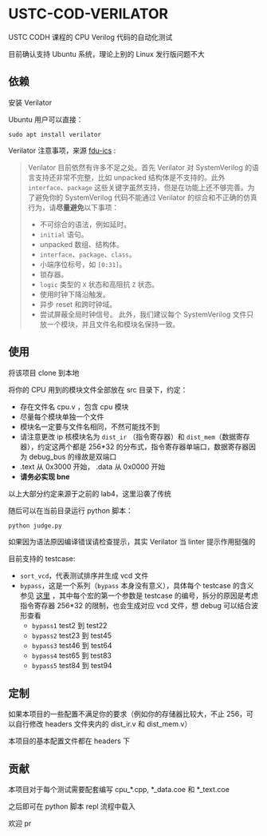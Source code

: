 # USTC-COD-VERILATOR

USTC CODH 课程的 CPU Verilog 代码的自动化测试

目前确认支持 Ubuntu 系统，理论上别的 Linux 发行版问题不大

## 依赖

安装 Verilator

Ubuntu 用户可以直接：

```
sudo apt install verilator
```

Verilator 注意事项，来源 [fdu-ics](https://fducslg.github.io/ICS-2021Spring-FDU/misc/verilate.html) :

> Verilator 目前依然有许多不足之处。首先 Verilator 对 SystemVerilog 的语言支持还非常不完整，比如 unpacked 结构体是不支持的。此外 `interface`、`package` 这些关键字虽然支持，但是在功能上还不够完善。为了避免你的 SystemVerilog 代码不能通过 Verilator 的综合和不正确的仿真行为，请**尽量避免**以下事项：
>
> - 不可综合的语法，例如延时。
> - `initial` 语句。
> - unpacked 数组、结构体。
> - `interface`、`package`、`class`。
> - 小端序位标号，如 `[0:31]`。
> - 锁存器。
> - `logic` 类型的 `X` 状态和高阻抗 `Z` 状态。
> - 使用时钟下降沿触发。
> - 异步 reset 和跨时钟域。
> - 尝试屏蔽全局时钟信号。
>   此外，我们建议每个 SystemVerilog 文件只放一个模块，并且文件名和模块名保持一致。

## 使用

将该项目 clone 到本地

将你的 CPU 用到的模块文件全部放在 src 目录下，约定：

- 存在文件名 cpu.v ，包含 cpu 模块
- 尽量每个模块单独一个文件
- 模块名一定要与文件名相同，不然可能找不到
- 请注意更改 ip 核模块名为 `dist_ir` （指令寄存器）和 `dist_mem`（数据寄存器），约定这两个都是 256*32 的分布式，指令寄存器单端口，数据寄存器因为 debug_bus 的缘故是双端口
- .text 从 0x3000 开始， .data 从 0x0000 开始
- **请务必实现 bne**

以上大部分约定来源于之前的 lab4，这里沿袭了传统

随后可以在当前目录运行 python 脚本：

```bash
python judge.py
```

如果因为语法原因编译错误请检查提示，其实 Verilator 当 linter 提示作用挺强的

目前支持的 testcase:

- `sort_vcd`，代表测试排序并生成 vcd 文件
- `bypass`，这是一个系列（`bypass` 本身没有意义），具体每个 testcase 的含义参见 [这里](https://github.com/cs3001h/cs3001h.tests/blob/main/isa/rv32mi/bypass.S) ，其中每个宏的第一个参数是 testcase 的编号，拆分的原因是考虑指令寄存器 256*32 的限制，也会生成对应 vcd 文件，想 debug 可以结合波形查看
  - `bypass1` test2 到 test22
  - `bypass2` test23 到 test45
  - `bypass3` test46 到 test64
  - `bypass4` test65 到 test83
  - `bypass5` test84 到 test94

## 定制

如果本项目的一些配置不满足你的要求（例如你的存储器比较大，不止 256，可以自行修改 headers 文件夹内的 dist_ir.v 和 dist_mem.v）

本项目的基本配置文件都在 headers 下

## 贡献

本项目对于每个测试需要配套编写 cpu_*.cpp, *_data.coe 和 *_text.coe

之后即可在 python 脚本 repl 流程中载入

欢迎 pr
